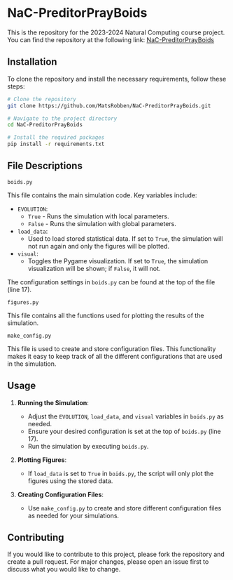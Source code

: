 # NaC-PreditorPrayBoids

This is the repository for the 2023-2024 Natural Computing course project. You can find the repository at the following link: [NaC-PreditorPrayBoids](https://github.com/MatsRobben/NaC-PreditorPrayBoids.git)

## Installation

To clone the repository and install the necessary requirements, follow these steps:

```bash
# Clone the repository
git clone https://github.com/MatsRobben/NaC-PreditorPrayBoids.git

# Navigate to the project directory
cd NaC-PreditorPrayBoids

# Install the required packages
pip install -r requirements.txt
```

## File Descriptions

`boids.py`

This file contains the main simulation code. Key variables include:

- `EVOLUTION`: 
  - `True` - Runs the simulation with local parameters.
  - `False` - Runs the simulation with global parameters.
- `load_data`:
  - Used to load stored statistical data. If set to `True`, the simulation will not run again and only the figures will be plotted.
- `visual`:
  - Toggles the Pygame visualization. If set to `True`, the simulation visualization will be shown; if `False`, it will not.

The configuration settings in `boids.py` can be found at the top of the file (line 17).

`figures.py`

This file contains all the functions used for plotting the results of the simulation.

`make_config.py`

This file is used to create and store configuration files. This functionality makes it easy to keep track of all the different configurations that are used in the simulation.

## Usage

1. **Running the Simulation**:
   - Adjust the `EVOLUTION`, `load_data`, and `visual` variables in `boids.py` as needed.
   - Ensure your desired configuration is set at the top of `boids.py` (line 17).
   - Run the simulation by executing `boids.py`.

2. **Plotting Figures**:
   - If `load_data` is set to `True` in `boids.py`, the script will only plot the figures using the stored data.

3. **Creating Configuration Files**:
   - Use `make_config.py` to create and store different configuration files as needed for your simulations.

## Contributing

If you would like to contribute to this project, please fork the repository and create a pull request. For major changes, please open an issue first to discuss what you would like to change.
